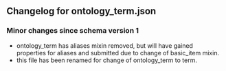 ## Changelog for ontology_term.json

### Minor changes since schema version 1

* ontology_term has aliases mixin removed, but will have gained properties for aliases and submitted due to change of basic_item mixin.
* this file has been renamed for change of ontology_term to term.
